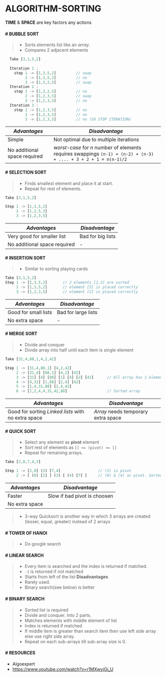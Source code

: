 # ALGORITHM-SORTING

**TIME** & **SPACE** are key factors any actions

#### # BUBBLE SORT

> - Sorts elements list like an *array*.
> - Compares 2 adjacent elements

```js
  Take [3,1,5,2]
    
  Iteration 1 :
    step 1 -> [1,3,5,2]         // swap
         2 -> [1,3,5,2]         // no
         3 -> [1,3,2,5]         // swap
  Iteration 2 :
    step 1 -> [1,3,2,5]         // no
         2 -> [1,2,3,5]         // swap
         3 -> [1,2,3,5]         // no
  Iteration 3 : 
    step 1 -> [1,2,3,5]         // no
         2 -> [1,2,3,5]         // no
         3 -> [1,2,3,5]         // no (SO STOP ITERATION)
```

|*Advantages*|*Disadvantage*|
|-|-|
|Simple|Not optimal due to multiple iterations|
|No additional space required|*worst-case* for *n* number of elements requires swappings ` (n-1) + (n-2) + (n-3) + .... + 3 + 2 + 1 = n(n-1)/2 ` |

#### # SELECTION SORT

> - Finds smallest element and place it at start. 
> - Repeat for rest of elements.

```js
Take [3,1,5,2]

Step 1 -> [1,3,5,2]
     2 -> [1,2,5,3]
     3 -> [1,2,3,5]
```

|*Advantages*|*Disadvantage*|
|-|-|
|Very good for smaller list|Bad for big lists|
|No additional space required|-|

#### # INSERTION SORT

> - Similar to sorting playing cards

```js
Take [3,1,5,2]
Step 1 -> [1,3,5,2]       // 2 elements [1,3] are sorted
     2 -> [1,3,5,2]       // element [5] is placed correctly
     3 -> [1,2,3,5]       // element [2] is placed correctly
```

|*Advantages*|*Disadvantage*|
|-|-|
|Good for small lists| Bad for large lists|
|No extra space|-|

#### # MERGE SORT

> - Divide and conquer
> - Divide array into half until each item is single element

```js
Take [31,4,88,1,4,2,42]

Step 1 -> [31,4,88,1] [4,2,42]
     2 -> [31,4] [88,1] [4,2] [42]
     3 -> [31] [4] [88] [1] [4] [2] [42]      // All array has 1 element
     4 -> [4,31] [1,88] [2,4] [42]
     5 -> [1,4,31,88] [2,4,42]
     6 -> [1,2,4,4,31,42,88]                  // Sorted array
```

|*Advantages*|*Disadvantage*|
|-|-|
|Good for sorting *Linked lists* with no extra space| *Array* needs temporary extra space|

#### # QUICK SORT

> - Select any element as **pivot** element
> - Sort rest of elements as `[] <= (pivot) >= []`
> - Repeat for remaining arrays.

```js
Take [2,0,7,4,3]

Step 1 -> [2,0] (3) [7,4]                 // (3) is pivot
     2 -> [ (0) [2] ] (3) [ (4) [7] ]     // (0) & (4) as pivot. Sorted.
```

|*Advantages*|*Disadvantage*|
|-|-|
|Faster|Slow if bad pivot is choosen|
|No extra space||

> - 3-way Quicksort is another way in which 3 arrays are created (lesser, equal, greater) instead of 2 arrays

#### # TOWER OF HANOI

> - Do google search

#### # LINEAR SEARCH
> - Every item is searched and the index is returned if matched.
> - `-1` is returned if not matched
> - Starts from left of the list
> **Disadvantages**
> - Rarely used.
> - Binary search(see below) is better

#### # BINARY SEARCH
> - Sorted list is required
> - Divide and conquer. Into 2 parts.
> - Matches elements with middle element of list
> - Index is returned if matched
> - If middle item is greater than search item then use left side array else use right side array.
> - Repeat on each sub-arrays till sub-array size is 0.

#### # RESOURCES
- Algoexpert
- https://www.youtube.com/watch?v=r1MXwyiGi_U